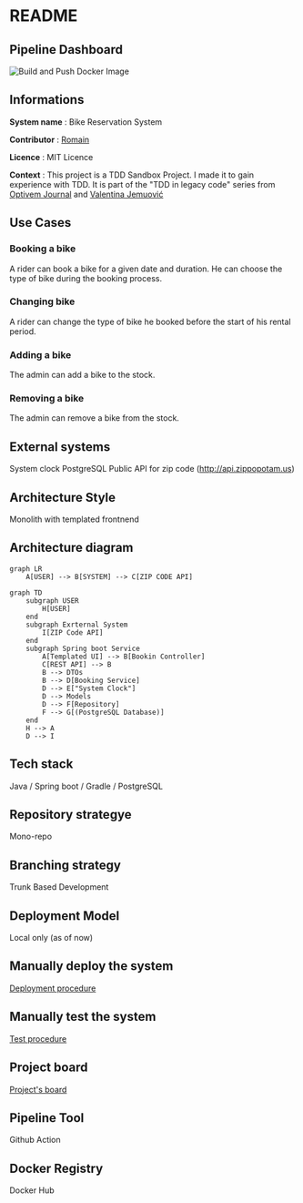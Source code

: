 # README

## Pipeline Dashboard

![Build and Push Docker Image](https://github.com/RomainChamb/bike-reservation-system/actions/workflows/build-push-docker-image.yml/badge.svg)

## Informations

**System name** : Bike Reservation System

**Contributor** : [Romain](https://github.com/RomainChamb)

**Licence** : MIT Licence

**Context** : This project is a TDD Sandbox Project. I made it to gain experience with TDD. It is part of the "TDD in legacy code" series
from [Optivem Journal](https://journal.optivem.com/) and [Valentina Jemuović](https://www.linkedin.com/in/valentinajemuovic/)


## Use Cases

### Booking a bike
A rider can book a bike for a given date and duration. He can choose the type of bike during the booking process.

### Changing bike
A rider can change the type of bike he booked before the start of his rental period.

### Adding a bike
The admin can add a bike to the stock.

### Removing a bike
The admin can remove a bike from the stock.

## External systems
System clock
PostgreSQL
Public API for zip code (http://api.zippopotam.us)

## Architecture Style
Monolith with templated frontnend

## Architecture diagram
```mermaid
graph LR
    A[USER] --> B[SYSTEM] --> C[ZIP CODE API]
```
```mermaid
graph TD
    subgraph USER
        H[USER]
    end
    subgraph Exrternal System
        I[ZIP Code API]
    end
    subgraph Spring boot Service
        A[Templated UI] --> B[Bookin Controller]
        C[REST API] --> B
        B --> DTOs
        B --> D[Booking Service]
        D --> E["System Clock"]
        D --> Models
        D --> F[Repository]
        F --> G[(PostgreSQL Database)]
    end
    H --> A
    D --> I
```

## Tech stack
Java / Spring boot / Gradle / PostgreSQL

## Repository strategye
Mono-repo

## Branching strategy
Trunk Based Development

## Deployment Model
Local only (as of now)

## Manually deploy the system
[Deployment procedure](./documentation/DEPLOYMENT)

## Manually test the system
[Test procedure](./documentation/TEST_PROCEDURE.md)

## Project board
[Project's board](https://github.com/users/RomainChamb/projects/4/views/1)

## Pipeline Tool
Github Action

## Docker Registry
Docker Hub



